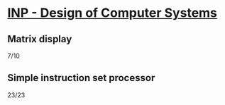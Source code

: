 # [INP - Design of Computer Systems](https://www.fit.vut.cz/study/course/13331/)
## Matrix display<br>
7/10<br>
## Simple instruction set processor<br>
23/23
